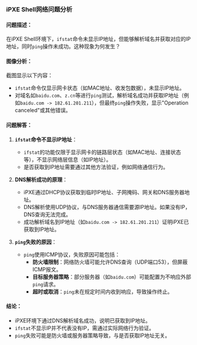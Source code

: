 ### iPXE Shell网络问题分析

#### 问题描述：
在iPXE Shell环境下，`ifstat`命令未显示IP地址，但能够解析域名并获取对应的IP地址，同时`ping`操作未成功。这种现象为何发生？

#### 图像分析：
截图显示以下内容：
- `ifstat`命令仅显示网卡状态（如MAC地址、收发包数据），未显示IP地址。
- 对域名如`baidu.com`、`z.cn`等进行`ping`测试，解析域名成功并获取IP地址（例如`baidu.com -> 182.61.201.211`），但最终`ping`操作失败，显示"Operation canceled"或其他错误。

#### 问题解答：
1. **`ifstat`命令不显示IP地址**：
   - `ifstat`的功能仅限于显示网卡的链路层状态（如MAC地址、连接状态等），不显示网络层信息（如IP地址）。
   - 是否获取到IP地址需要通过其他方法验证，例如网络通信行为。

2. **DNS解析成功的原理**：
   - iPXE通过DHCP协议获取到临时IP地址、子网掩码、网关和DNS服务器地址。
   - DNS解析使用UDP协议，与DNS服务器通信需要源IP地址。如果没有IP，DNS查询无法完成。
   - 成功解析域名到IP地址（如`baidu.com -> 182.61.201.211`）证明iPXE已获取到IP地址。

3. **`ping`失败的原因**：
   - `ping`使用ICMP协议，失败原因可能包括：
     - **防火墙限制**：网络防火墙可能允许DNS查询（UDP端口53），但屏蔽ICMP报文。
     - **目标服务器策略**：部分服务器（如`baidu.com`）可能配置为不响应外部`ping`请求。
     - **超时或取消**：`ping`未在规定时间内收到响应，导致操作终止。

#### 结论：
- iPXE环境下通过DNS解析域名成功，说明已获取到IP地址。
- `ifstat`不显示IP并不代表没有IP，需通过实际网络行为验证。
- `ping`失败可能是防火墙或服务器策略导致，与是否获取IP地址无关。